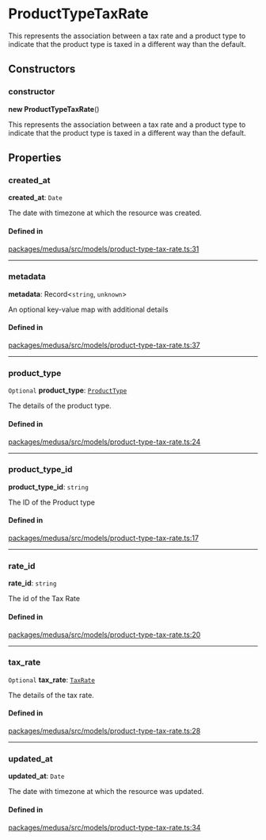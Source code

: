 # ProductTypeTaxRate

This represents the association between a tax rate and a product type to indicate that the product type is taxed in a different way than the default.

## Constructors

### constructor

**new ProductTypeTaxRate**()

This represents the association between a tax rate and a product type to indicate that the product type is taxed in a different way than the default.

## Properties

### created\_at

 **created\_at**: `Date`

The date with timezone at which the resource was created.

#### Defined in

[packages/medusa/src/models/product-type-tax-rate.ts:31](https://github.com/medusajs/medusa/blob/e39010127/packages/medusa/src/models/product-type-tax-rate.ts#L31)

___

### metadata

 **metadata**: Record<`string`, `unknown`\>

An optional key-value map with additional details

#### Defined in

[packages/medusa/src/models/product-type-tax-rate.ts:37](https://github.com/medusajs/medusa/blob/e39010127/packages/medusa/src/models/product-type-tax-rate.ts#L37)

___

### product\_type

 `Optional` **product\_type**: [`ProductType`](ProductType.md)

The details of the product type.

#### Defined in

[packages/medusa/src/models/product-type-tax-rate.ts:24](https://github.com/medusajs/medusa/blob/e39010127/packages/medusa/src/models/product-type-tax-rate.ts#L24)

___

### product\_type\_id

 **product\_type\_id**: `string`

The ID of the Product type

#### Defined in

[packages/medusa/src/models/product-type-tax-rate.ts:17](https://github.com/medusajs/medusa/blob/e39010127/packages/medusa/src/models/product-type-tax-rate.ts#L17)

___

### rate\_id

 **rate\_id**: `string`

The id of the Tax Rate

#### Defined in

[packages/medusa/src/models/product-type-tax-rate.ts:20](https://github.com/medusajs/medusa/blob/e39010127/packages/medusa/src/models/product-type-tax-rate.ts#L20)

___

### tax\_rate

 `Optional` **tax\_rate**: [`TaxRate`](TaxRate.md)

The details of the tax rate.

#### Defined in

[packages/medusa/src/models/product-type-tax-rate.ts:28](https://github.com/medusajs/medusa/blob/e39010127/packages/medusa/src/models/product-type-tax-rate.ts#L28)

___

### updated\_at

 **updated\_at**: `Date`

The date with timezone at which the resource was updated.

#### Defined in

[packages/medusa/src/models/product-type-tax-rate.ts:34](https://github.com/medusajs/medusa/blob/e39010127/packages/medusa/src/models/product-type-tax-rate.ts#L34)
